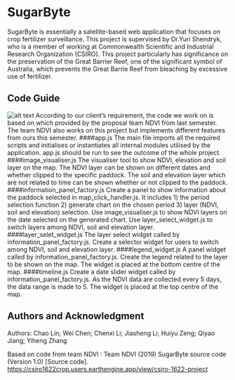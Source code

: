 # SugarByte

SugarByte is essentially a satellite-based web application that focuses on crop fertilizer surveillance. This project is supervised by Dr.Yuri Shendryk, who is a member of working at Commonwealth Scientific and Industrial Research Organization (CSIRO). This project particularly has significance on the preservation of the Great Barrier Reef, one of the significant symbol of Australia, which prevents the Great Barrie Reef from bleaching by excessive use of fertilizer. 

## Code Guide
![alt text](https://i.imgur.com/gMYPwhn.png)
According to our client’s requirement, the code we work on is based on which provided by the proposal team NDVI from last semester. The team NDVI also works on this project but implements different features from ours this semester.
####app.js
The main file imports all the required scripts and initialises or instantiates all internal modules utilised by the application. app.js should be run to see the outcome of the whole project.
####image_visualiser.js
The visualiser tool to show NDVI, elevation and soil layer on the map. The NDVI layer can be shown on different dates and whether clipped to the specific paddock.
The soil and elevation layer which are not related to time can be shown whether or not clipped to the paddock.
####information_panel_factory.js
Create a panel to show information about the paddock selected in map_click_handler.js. It includes 1) the period selection function 2) generate chart on the chosen period 3) layer (NDVI, soil and elevation) selection. Use image_visualiser.js to show NDVI layers on the date selected on the generated chart. Use layer_select_widget.js to switch layers among NDVI, soil and elevation layer.
####layer_selet_widget.js
The layer select widget called by information_panel_factory.js. Create a selector widget for users to switch among NDVI, soil and elevation layer. 
####legend_widget.js
A panel widget called by information_panel_factory.js. Create the legend related to the layer to be shown on the map. The widget is placed at the bottom centre of the map.
####timeline.js
Create a date slider widget called by information_panel_factory.js. As the NDVI data are collected every 5 days, the data range is made to 5. The widget is placed at the top centre of the map.


## Authors and Acknowledgment
Authors: Chao Lin; Wei Chen; Chenxi Li; Jiasheng Li; Huiyu Zeng; Qiyao Jiang; Yiheng Zhang

Based on code from team NDVI : Team NDVI (2019) SugarByte source code (Version 1.0) [Source code]. https://csiro1622crop.users.earthengine.app/view/csiro-1622-project

